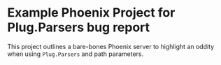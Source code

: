 # Example Phoenix Project for Plug.Parsers bug report

This project outlines a bare-bones Phoenix server to highlight an oddity when
using `Plug.Parsers` and path parameters.
